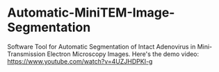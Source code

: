 # Automatic-MiniTEM-Image-Segmentation
Software Tool for Automatic Segmentation of Intact Adenovirus in Mini-Transmission Electron Microscopy Images. 
Here's the demo video: https://www.youtube.com/watch?v=4UZJHDPKI-g
